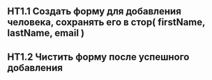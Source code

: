 ## HT1.1 Создать форму для добавления человека, сохранять его в стор( firstName, lastName, email )
## HT1.2 Чистить форму после успешного добавления
